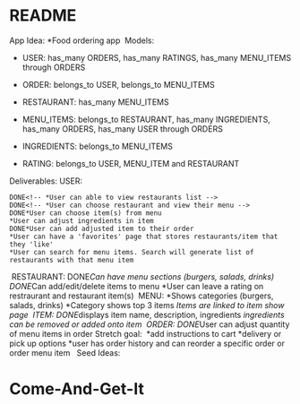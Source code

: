# README

App Idea:
*Food ordering app
​
Models:
​
*   USER: has_many ORDERS, has_many RATINGS, has_many MENU_ITEMS through ORDERS

*   ORDER: belongs_to USER, belongs_to MENU_ITEMS

*   RESTAURANT: has_many MENU_ITEMS
*   MENU_ITEMS: belongs_to RESTAURANT, has_many INGREDIENTS, has_many ORDERS, has_many USER through ORDERS
*   INGREDIENTS: belongs_to MENU_ITEMS

*   RATING: belongs_to USER, MENU_ITEM and RESTAURANT 

Deliverables: 
USER:

    DONE<!-- *User can able to view restaurants list -->
    DONE<!-- *User can choose restaurant and view their menu -->
    DONE*User can choose item(s) from menu
    *User can adjust ingredients in item
    DONE*User can add adjusted item to their order
    *User can have a 'favorites' page that stores restaurants/item that they 'like'
    *User can search for menu items. Search will generate list of restaurants with that menu item
​
RESTAURANT:
    <!-- **Shows their average rating -->
    DONE*Can have menu sections (burgers, salads, drinks)
    DONE*Can add/edit/delete items to menu
    <!-- *Showcase most popular item (based on most ordered history) -->
    *User can leave a rating on restraurant and restaurant item(s)
​
MENU:
    *Shows categories (burgers, salads, drinks)
    *Category shows top 3 items
    *Items are linked to item show page
​
ITEM: 
    DONE*displays item name, description, ingredients
    *ingredients can be removed or added onto item
​
ORDER:
    DONE*User can adjust quantity of menu items in order 
    <!-- *User can delete item from order -->
    <!-- *Displays all menu items with their quantities plus total price -->
    <!-- *Displays total menu price -->
    <!-- *Gives user a checkout -->
​
Stretch goal: 
​
*add instructions to cart
*delivery or pick up options
*user has order history and can reorder a specific order or order menu item
​
​
Seed Ideas:

# Come-And-Get-It
